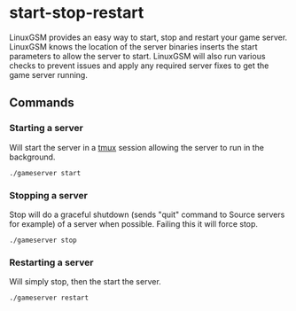 # start-stop-restart

LinuxGSM provides an easy way to start, stop and restart your game server. LinuxGSM knows the location of the server binaries inserts the start parameters to allow the server to start. LinuxGSM will also run various checks to prevent issues and apply any required server fixes to get the game server running.

## Commands

### Starting a server

Will start the server in a [tmux](../requirements/tmux.md) session allowing the server to run in the background.

`./gameserver start`

### Stopping a server

Stop will do a graceful shutdown \(sends "quit" command to Source servers for example\) of a server when possible. Failing this it will force stop.

`./gameserver stop`

### Restarting a server

Will simply stop, then the start the server.

`./gameserver restart`
